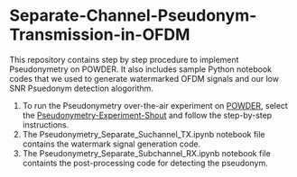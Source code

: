 # Separate-Channel-Pseudonym-Transmission-in-OFDM
This repository contains step by step procedure to implement Pseudonymetry on POWDER.
It also includes sample Python notebook codes that we used to generate watermarked OFDM signals and our low SNR Psuedonym detection alogorithm.
1. To run the Pseudonymetry over-the-air experiment on [POWDER](https://powderwireless.net/), select the [Pseudonymetry-Experiment-Shout](https://www.powderwireless.net/show-profile.php?uuid=7fc0478f-d773-11ee-9f39-e4434b2381fc) and follow the step-by-step instructions.
2. The Pseudonymetry_Separate_Suchannel_TX.ipynb notebook file contains the watermark signal generation code.
3. The Pseudonymetry_Separate_Subchannel_RX.ipynb notebook file containts the post-processing code for detecting the pseudonym.
